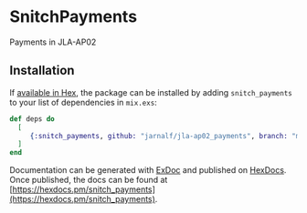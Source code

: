# SnitchPayments

Payments in JLA-AP02

## Installation

If [available in Hex](https://hex.pm/docs/publish), the package can be installed
by adding `snitch_payments` to your list of dependencies in `mix.exs`:

```elixir
def deps do
  [
     {:snitch_payments, github: "jarnalf/jla-ap02_payments", branch: "master"}
  ]
end
```

Documentation can be generated with [ExDoc](https://github.com/elixir-lang/ex_doc)
and published on [HexDocs](https://hexdocs.pm). Once published, the docs can
be found at [https://hexdocs.pm/snitch_payments](https://hexdocs.pm/snitch_payments).

